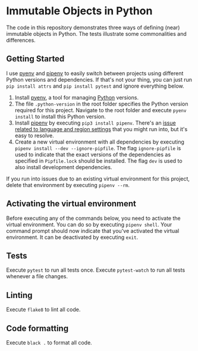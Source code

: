 # Immutable Objects in Python

The code in this repository demonstrates three ways of defining (near) immutable objects in Python.
The tests illustrate some commonalities and differences.

## Getting Started

I use [pyenv](https://github.com/pyenv/pyenv) and [pipenv](https://pypi.python.org/pypi/pipenv) to easily switch between projects using different Python versions and dependencies.
If that's not your thing, you can just run `pip install attrs` and `pip install pytest` and ignore everything below.

1. Install [pyenv](https://github.com/pyenv/pyenv), a tool for managing [Python](https://www.python.org/) versions.
1. The file `.python-version` in the root folder specifies the Python version required for this project.
  Navigate to the root folder and execute `pyenv install` to install this Python version.
1. Install [pipenv](https://pypi.python.org/pypi/pipenv) by executing `pip3 install pipenv`.
  There's an [issue related to language and region settings](https://github.com/kennethreitz/pipenv/issues/538) that you might run into, but it's easy to resolve.
1. Create a new virtual environment with all dependencies by executing `pipenv install --dev --ignore-pipfile`.
  The flag `ignore-pipfile` is used to indicate that the exact versions of the dependencies as specified in `Pipfile.lock` should be installed.
  The flag `dev` is used to also install development dependencies.

  If you run into issues due to an existing virtual environment for this project, delete that environment by executing `pipenv --rm`.

## Activating the virtual environment

Before executing any of the commands below, you need to activate the virtual environment.
You can do so by executing `pipenv shell`.
Your command prompt should now indicate that you've activated the virtual environment.
It can be deactivated by executing `exit`.

## Tests

Execute `pytest` to run all tests once.
Execute `pytest-watch` to run all tests whenever a file changes.

## Linting

Execute `flake8` to lint all code.

## Code formatting

Execute `black .` to format all code.
